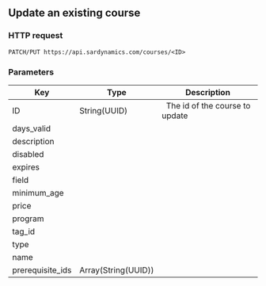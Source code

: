 ## Update an existing course

### HTTP request

`PATCH/PUT https://api.sardynamics.com/courses/<ID>`

### Parameters

| Key              | Type                | Description                      |
| ---------------- | ------------------- | -------------------------------- |
| ID               | String(UUID)        |   The id of the course to update |
| days_valid       |                     |                                  |
| description      |                     |                                  |
| disabled         |                     |                                  |
| expires          |                     |                                  |
| field            |                     |                                  |
| minimum_age      |                     |                                  |
| price            |                     |                                  |
| program          |                     |                                  |
| tag_id           |                     |                                  |
| type             |                     |                                  |
| name             |                     |                                  |
| prerequisite_ids | Array(String(UUID)) |                                  |
